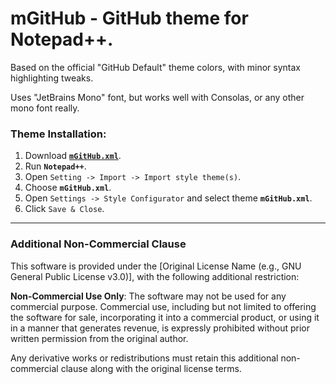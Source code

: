 # mGitHub - GitHub theme for Notepad++.
Based on the official "GitHub Default" theme colors, with minor syntax highlighting tweaks.

Uses "JetBrains Mono" font, but works well with Consolas, or any other mono font really.

### Theme Installation:
1. Download [**`mGitHub.xml`**](https://raw.githubusercontent.com/m1losh/npp-mGitHub-Theme/main/mGitHub.xml).
2. Run **`Notepad++`**.
3. Open `Setting -> Import -> Import style theme(s)`.
4. Choose **`mGitHub.xml`**.
5. Open `Settings -> Style Configurator` and select theme **`mGitHub.xml`**.
6. Click `Save & Close`.

___
### Additional Non-Commercial Clause

This software is provided under the [Original License Name (e.g., GNU General Public License v3.0)], with the following additional restriction:

**Non-Commercial Use Only**: The software may not be used for any commercial purpose. Commercial use, including but not limited to offering the software for sale, incorporating it into a commercial product, or using it in a manner that generates revenue, is expressly prohibited without prior written permission from the original author.

Any derivative works or redistributions must retain this additional non-commercial clause along with the original license terms.
